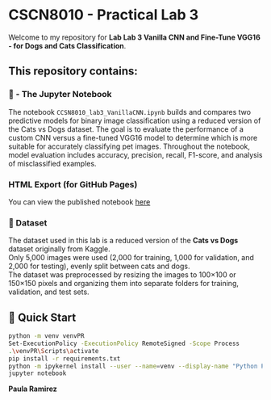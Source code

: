 # CSCN8010 - Practical Lab 3 

Welcome to my repository for **Lab Lab 3 Vanilla CNN and Fine-Tune VGG16 - for Dogs and Cats Classification**.

## This repository contains:

### 📓 - The Jupyter Notebook

The notebook `CCSN8010_lab3_VanillaCNN.ipynb` builds and compares two predictive models for binary image classification using a reduced version of the Cats vs Dogs dataset. The goal is to evaluate the performance of a custom CNN versus a fine-tuned VGG16 model to determine which is more suitable for accurately classifying pet images. Throughout the notebook, model evaluation includes accuracy, precision, recall, F1-score, and analysis of misclassified examples.


### HTML Export (for GitHub Pages)
You can view the published notebook [here](https://paulamrz-c.github.io/CSCN8010-PR-Lab3/CSN8010_lab3_VanillaCNN.html)

### 📁 Dataset

The dataset used in this lab is a reduced version of the **Cats vs Dogs** dataset originally from Kaggle.  
Only 5,000 images were used (2,000 for training, 1,000 for validation, and 2,000 for testing), evenly split between cats and dogs.  
The dataset was preprocessed by resizing the images to 100×100 or 150×150 pixels and organizing them into separate folders for training, validation, and test sets.



## 🚀 Quick Start

```bash
python -m venv venvPR
Set-ExecutionPolicy -ExecutionPolicy RemoteSigned -Scope Process
.\venvPR\Scripts\activate
pip install -r requirements.txt
python -m ipykernel install --user --name=venv --display-name "Python PR (venv)"
jupyter notebook

```
**Paula Ramirez**
